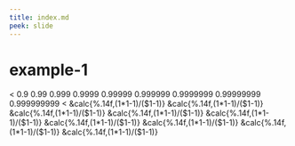 ```yaml
---
title: index.md
peek: slide
---
```


# example-1  

< 0.9
  0.99
  0.999
  0.9999
  0.99999
  0.999999
  0.9999999
  0.99999999
  0.999999999
< &calc{%.14f,($1*$1-1)/($1-1)}
  &calc{%.14f,($1*$1-1)/($1-1)}
  &calc{%.14f,($1*$1-1)/($1-1)}
  &calc{%.14f,($1*$1-1)/($1-1)}
  &calc{%.14f,($1*$1-1)/($1-1)}
  &calc{%.14f,($1*$1-1)/($1-1)}
  &calc{%.14f,($1*$1-1)/($1-1)}
  &calc{%.14f,($1*$1-1)/($1-1)}
  &calc{%.14f,($1*$1-1)/($1-1)}
